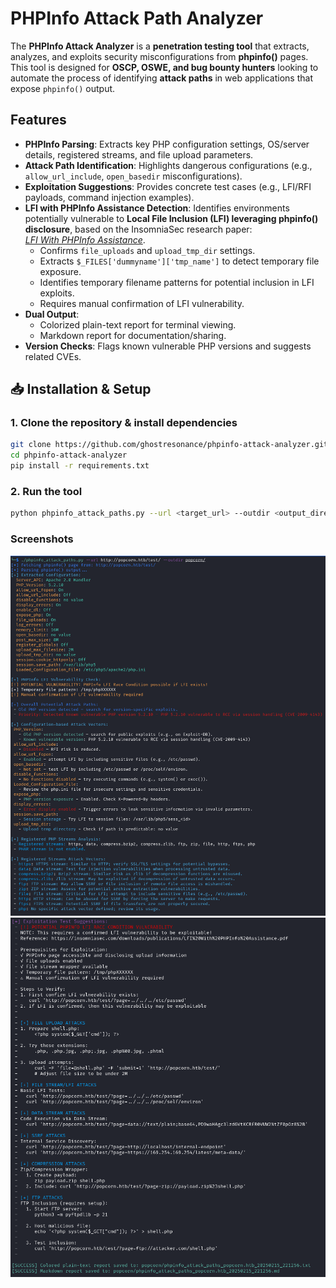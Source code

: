 # PHPInfo Attack Path Analyzer

The **PHPInfo Attack Analyzer** is a **penetration testing tool** that extracts, analyzes, and exploits security misconfigurations from **phpinfo()** pages. This tool is designed for **OSCP, OSWE, and bug bounty hunters** looking to automate the process of identifying **attack paths** in web applications that expose `phpinfo()` output.

## Features

- **PHPInfo Parsing**: Extracts key PHP configuration settings, OS/server details, registered streams, and file upload parameters.
- **Attack Path Identification**: Highlights dangerous configurations (e.g., `allow_url_include`, `open_basedir` misconfigurations).
- **Exploitation Suggestions**: Provides concrete test cases (e.g., LFI/RFI payloads, command injection examples).
- **LFI with PHPInfo Assistance Detection**: Identifies environments potentially vulnerable to **Local File Inclusion (LFI) leveraging phpinfo() disclosure**, based on the InsomniaSec research paper:  
  *[LFI With PHPInfo Assistance](https://insomniasec.com/downloads/publications/LFI%20With%20PHPInfo%20Assistance.pdf)*.
  - Confirms `file_uploads` and `upload_tmp_dir` settings.
  - Extracts `$_FILES['dummyname']['tmp_name']` to detect temporary file exposure.
  - Identifies temporary filename patterns for potential inclusion in LFI exploits.
  - Requires manual confirmation of LFI vulnerability.
- **Dual Output**:
  - Colorized plain-text report for terminal viewing.
  - Markdown report for documentation/sharing.
- **Version Checks**: Flags known vulnerable PHP versions and 
suggests related CVEs.



## 📥 Installation & Setup

### **1. Clone the repository & install dependencies**
```bash
git clone https://github.com/ghostresonance/phpinfo-attack-analyzer.git
cd phpinfo-attack-analyzer
pip install -r requirements.txt
```

### **2. Run the tool**
```bash
python phpinfo_attack_paths.py --url <target_url> --outdir <output_directory>
```
### Screenshots
![Screenshot 1](images/screenshot1.png)
![Screenshot 2](images/screenshot2.png)

